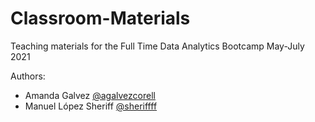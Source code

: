 # Classroom-Materials
Teaching materials for the Full Time Data Analytics Bootcamp May-July 2021

Authors:

 * Amanda Galvez [@agalvezcorell](https://github.com/agalvezcorell)
 * Manuel López Sheriff [@sheriffff](https://github.com/sheriffff) 
